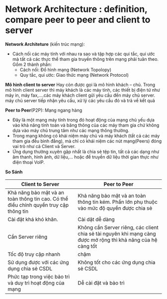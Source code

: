 # Network Architecture : definition, compare peer to peer and client to server  
**Network Architeture** (kiến trúc mạng):
* Cách nối các máy tính với nhau ra sao và tập hợp các qui tắc, qui ước mà tất cả các thực thể tham gia truyền thông trên mạng phải tuân theo. Gồm 2 thành phần:
  * Cách nối: Đồ hình mạng (Network Topolopy)
  * Quy tắc, qui ước: Giao thức mạng (Network Protocol) 
 
**Mô hình client to server** 
Hay còn được gọi là mô hình khách – chủ. Trong mô hình client server thì máy khách là các máy tính, các thiết bị điện tử như máy in, máy fax,….các máy khách client gửi yêu cầu đến máy chủ server. máy chủ server tiếp nhận yêu cầu, xử lý các yêu cầu đó và trả về kết quả
 
**Peer to Peer**(P2P): Mạng ngang hàng
* Đây là một mạng máy tính trong đó hoạt động của mạng chủ yếu dựa vào khả năng tính toán và băng thông của các máy tham gia chứ không dựa vào máy chủ trung tâm như các mạng thông thường.
* Trong mạng không có khái niệm máy chủ và máy khách (tất cả các máy tham gia đều bình đẳng), mà chỉ có khái niệm các nút mạng(Peers) đóng vai trò như cả Client và Server.
*  Ứng dụng thường xuyên gặp nhất là chia sẻ tệp tin, tất cả các dạng như âm thanh, hình ảnh, dữ liệu,… hoặc để truyền dữ liệu thời gian thực như điện thoại VoIP. 
 
**So Sánh** 
 
|Client to Server|Peer to Peer|
|---------|--------|
Khả năng bảo mật và an toàn thông tin cao. Có thể điều chỉnh quyền truy cập thông tin|Khả năng bảo mật và an toàn thông tin kém. Phần lớn phụ thuộc vào mức độ quyền được chia sẻ|
|Cài đặt khá khó khăn.|Cài dặt dễ dàng|
|Cần Server riêng |Không cần Server riêng, các client chia sẻ tài nguyên khi mạng càng được mở rộng thì khả năng của hệ càng tốt|
|Tốc độ truy cập nhanh|chậm|
|Sử dụng được với các ứng dụng chia sẻ CSDL|Không tốt cho các ứng dụng chia sẻ CSDL|
|Phức tạp trong việc bảo trì và duy trì hoạt động của mạng|Dễ cài đặt và bảo trì|



